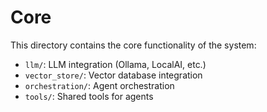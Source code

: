 # Core

This directory contains the core functionality of the system:

- `llm/`: LLM integration (Ollama, LocalAI, etc.)
- `vector_store/`: Vector database integration
- `orchestration/`: Agent orchestration
- `tools/`: Shared tools for agents